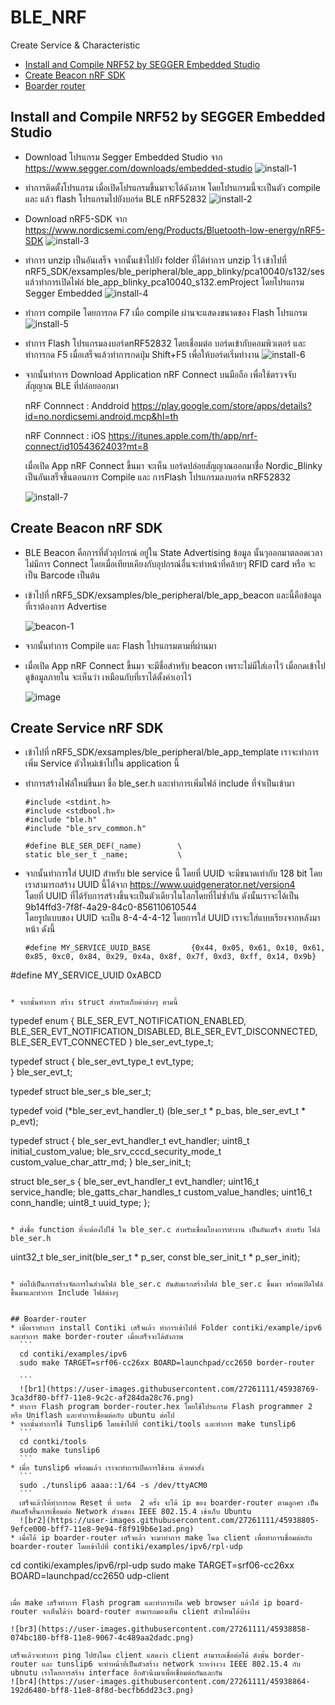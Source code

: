 # BLE_NRF
Create Service & Characteristic 

* [Install and Compile NRF52 by SEGGER Embedded Studio](#install-and-compile-nrf52-by-segger-embedded-studio)
* [Create Beacon nRF SDK](#create-beacon-nrf-sdk)
* [Boarder router](#boarder-router)

## Install and Compile NRF52 by SEGGER Embedded Studio
* Download โปรแกรม Segger Embedded Studio จาก https://www.segger.com/downloads/embedded-studio
  ![install-1](https://user-images.githubusercontent.com/27261111/47130455-f1ae7c80-d2c3-11e8-854e-56ccbae629ef.png)

* ทำการติดตั้งโปรแกรม เมื่อเปิดโปรแกรมขึ้นมาจะได้ดังภาพ โดยโปรแกรมนี้จะเป็นตัว compile และ แล้ว flash โปรแกรมไปยังบอร์ด BLE nRF52832
  ![install-2](https://user-images.githubusercontent.com/27261111/47130492-20c4ee00-d2c4-11e8-946c-3bd56e9ab98d.png)
  
* Download nRF5-SDK จาก https://www.nordicsemi.com/eng/Products/Bluetooth-low-energy/nRF5-SDK
  ![install-3](https://user-images.githubusercontent.com/27261111/47130546-58cc3100-d2c4-11e8-9a83-70eee5cb0919.png)
  
* ทำการ unzip เป็นอันเสร็จ จากนั้นเข้าไปยัง folder ที่ได้ทำการ unzip ไว้ เข้าไปที่ nRF5_SDK/exsamples/ble_peripheral/ble_app_blinky/pca10040/s132/ses แล้วทำการเปิดไฟล์ ble_app_blinky_pca10040_s132.emProject โดยโปรแกรม Segger Embedded
  ![install-4](https://user-images.githubusercontent.com/27261111/47135903-2af2e680-d2dc-11e8-84cc-838c3d657066.png)
* ทำการ compile โดยการกด F7 เมื่อ compile ผ่านจะแสดงขนาดของ Flash โปรแกรม
  ![install-5](https://user-images.githubusercontent.com/27261111/47136011-8c1aba00-d2dc-11e8-9a15-2d5066dc5f55.png)
* ทำการ Flash โปรแกรมลงบอร์ดnRF52832 โดยเชื่อมต่อ บอร์ดเข้ากับคอมพิวเตอร์ และทำการกด F5  เมื่อเสร็จแล้วทำการกดปุ่ม Shift+F5 เพื่อให้บอร์ดเริ่มทำงาน 
  ![install-6](https://user-images.githubusercontent.com/27261111/47136051-af456980-d2dc-11e8-9cda-18d22df22d17.png)
* จากนั้นทำการ Download Application nRF Connect บนมือถือ เพื่อใช้ตรวจจับ สัญญาณ BLE ที่ปล่อยออกมา 

   nRF Connnect : Anddroid
    https://play.google.com/store/apps/details?id=no.nordicsemi.android.mcp&hl=th

   nRF Connnect : iOS
    https://itunes.apple.com/th/app/nrf-connect/id1054362403?mt=8
    
    เมื่อเปิด App nRF Connect ขึ้นมา จะเห็น บอร์ดปล่อยสัญญาณออกมาชื่อ Nordic_Blinky เป็นอันเสร็จขึ้นตอนการ Compile และ การFlash โปรแกรมลงบอร์ด nRF52832 
    
    ![install-7](https://user-images.githubusercontent.com/27261111/47136094-d0a65580-d2dc-11e8-8d0f-e6daae3d35f6.png)

## Create Beacon nRF SDK
* BLE Beacon คือการที่ตัวอุปกรณ์ อยู่ใน State Advertising ข้อมูล นั้นๆออกมาตลอดเวลาไม่มีการ Connect โดยเมื่อเทียบเคียงกับอุปกรณ์อื่นจะทำหน้าที่คล้ายๆ RFID card หรือ จะเป็น Barcode เป็นต้น

* เข้าไปที่ nRF5_SDK/exsamples/ble_peripheral/ble_app_beacon และนี้คือข้อมูลที่เราต้องการ Advertise 

  ![beacon-1](https://user-images.githubusercontent.com/27261111/47136409-cfc1f380-d2dd-11e8-9b63-859f5372f2bb.png)
  
* จากนั้นทำการ Compile และ Flash โปรแกรมตามที่ผ่านมา

* เมื่อเปิด App nRF Connect ขึ้นมา จะมีชื่อสำหรับ beacon เพราะไม่มีใส่เอาไว้ เมื่อกดเข้าไปดูข้อมูลภายใน จะเห็นว่า เหมือนกับที่เราได้ตั้งค่าเอาไว้

  ![image](https://user-images.githubusercontent.com/27261111/47136617-6abacd80-d2de-11e8-8dfb-5ea66417f153.png)
  
## Create Service nRF SDK
* เข้าไปที่ nRF5_SDK/exsamples/ble_peripheral/ble_app_template เราจะทำการเพิ่ม Service ตัวใหม่เข้าไปใน application นี้

* ทำการสร้างไฟล์ใหม่ขึ้นมา ชื่อ ble_ser.h และทำการเพิ่มไฟล์ include ที่จำเป็นเข้ามา

  ```
  #include <stdint.h>
  #include <stdbool.h>
  #include "ble.h"
  #include "ble_srv_common.h"

  #define BLE_SER_DEF(_name)       	\
  static ble_ser_t _name;   		\
  ```

* จากนั้นทำการใส่ UUID สำหรับ ble service นี้ โดยที่ UUID จะมีขนาดเท่ากับ 128 bit โดยเราสามารถสร้าง UUID นี้ได้จาก https://www.uuidgenerator.net/version4  
  โดยที่ UUID ที่ได้รับการสร้างขึ้นจะเป็นตัวเดียวในโลกโดยที่ไม่ซ้ำกัน ดังนั้นเราจะได้เป็น 
9b14ffd3-7f8f-4a29-84c0-856110610544  
  โดยรูปแบบของ UUID จะเป็น 8-4-4-4-12 โดยการใส่ UUID เราจะใส่แบบเรียงจากหลังมาหน้า ดังนี้

  ```
  #define MY_SERVICE_UUID_BASE         {0x44, 0x05, 0x61, 0x10, 0x61, 0x85, 0xc0, 0x84, 0x29, 0x4a, 0x8f, 0x7f, 0xd3, 0xff, 0x14, 0x9b}
#define MY_SERVICE_UUID               0xABCD
  ```
  
* จากนั้นทำการ สร้าง struct สำหรับเก็บค่าต่างๆ ตามนี้

  ```
  typedef enum
  {
      BLE_SER_EVT_NOTIFICATION_ENABLED,
      BLE_SER_EVT_NOTIFICATION_DISABLED,
      BLE_SER_EVT_DISCONNECTED,
      BLE_SER_EVT_CONNECTED
  } ble_ser_evt_type_t;

  typedef struct
  {
      ble_ser_evt_type_t evt_type;                                 
  } ble_ser_evt_t;

  typedef struct ble_ser_s ble_ser_t;

  typedef void (*ble_ser_evt_handler_t) (ble_ser_t * p_bas, ble_ser_evt_t * p_evt);

  typedef struct
  {
      ble_ser_evt_handler_t         evt_handler;
      uint8_t                       initial_custom_value;
      ble_srv_cccd_security_mode_t  custom_value_char_attr_md;
  } ble_ser_init_t;

  struct ble_ser_s
  {
      ble_ser_evt_handler_t         evt_handler;
      uint16_t                      service_handle;
      ble_gatts_char_handles_t      custom_value_handles;
      uint16_t                      conn_handle;
      uint8_t                       uuid_type;
  };
  ```
  
* ตั่งชื่อ function ที่จะต้องไปใช้ ใน ble_ser.c สำหรับเชื่อมโยงการทำงาน เป็นอันเสร็จ สำหรับ ไฟล์ ble_ser.h

  ```
  uint32_t ble_ser_init(ble_ser_t * p_ser, const ble_ser_init_t * p_ser_init);
  ```
  
* ต่อไปเป็นการสร้างจัดการในส่วนไฟล์ ble_ser.c อันดับแรกสร้างไฟล์ ble_ser.c ขึ้นมา พร้อมเปิดไฟล์ขึ้นมาและทำการ Include ไฟล์ต่างๆ

  
  ## Boarder-router
* เมื่อเราทำการ install Contiki เสร็จแล้ว ทำการเข้าไปที่ Folder contiki/example/ipv6 และทำการ make border-router เมื่อเสร็จจะได้ดังภาพ
    ```
    cd contiki/examples/ipv6
    sudo make TARGET=srf06-cc26xx BOARD=launchpad/cc2650 border-router

    ```
    ![br1](https://user-images.githubusercontent.com/27261111/45938769-3ca3df80-bff7-11e8-9c2c-af284da28c76.png)
* ทำการ Flash program border-router.hex โดยใช้โปรแกรม Flash programmer 2 หรือ Uniflash และทำการเชื่อมต่อกับ ubuntu ต่อไป
* จากนั้นทำการใช้ Tunslip6 โดยเข้าไปที่ contiki/tools และทำการ make tunslip6
    ```
    cd contki/tools
    sudo make tunslip6
    ```
* เมื่อ tunslip6 พร้อมแล้ว เราจะทำการเปิดการใช้งาน ด้วยคำสั่ง 
    ```
    sudo ./tunslip6 aaaa::1/64 -s /dev/ttyACM0
    ```
    เสร็จแล้วให้ทำการกด Reset ที่ บอร์ด  2 ครั้ง จะได้ ip ของ boarder-router ตามลูกศร เป็นอันเสร็จสิ้นการเชื่อมต่อ Network ส่วนของ IEEE 802.15.4 เข้าเก็บ Ubuntu
    ![br2](https://user-images.githubusercontent.com/27261111/45938805-9efce000-bff7-11e8-9e94-f8f919b6e1ad.png)
* เมื่อได้ ip boarder-router เสร็จแล้ว จะมาทำการ make โนด client เพื่อทำการเชื่อมต่อกับ boarder-router โดยเข้าไปที่ contiki/examples/ipv6/rpl-udp
  ```
  cd contiki/examples/ipv6/rpl-udp
  sudo make TARGET=srf06-cc26xx BOARD=launchpad/cc2650 udp-client
  ```
  
  เมื่อ make เสร็จทำการ Flash program และทำการเปิด web browser แล้วใส่ ip board-router จะเห็นได้ว่า board-router สามารถมองเห็น client ตัวไหนได้บ้าง
  
  ![br3](https://user-images.githubusercontent.com/27261111/45938858-074bc180-bff8-11e8-9067-4c489aa2dadc.png)
  
  เสร็จแล้วจะทำการ ping ไปยังโนด client แสดงว่า client สามารถเชื่อต่อได้ ดังนั้น border-router และ tunslip6 จะทำหน้าที่เป็นตัวสร้าง network ระหว่างวง IEEE 802.15.4 กับ ubnutu เราโดยการสร้าง interface อีกตัวนึงมาเพื่อเชื่อมต่อกันและกัน
  ![br4](https://user-images.githubusercontent.com/27261111/45938864-192d6480-bff8-11e8-8f8d-becfb6dd23c3.png)

